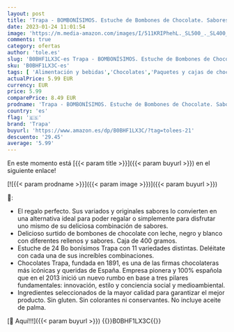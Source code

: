 ```yaml
---
layout: post
title: 'Trapa - BOMBONÍSIMOS. Estuche de Bombones de Chocolate. Sabores variados - 400 gr'
date: 2023-01-24 11:01:54
image: 'https://m.media-amazon.com/images/I/511KRIPhehL._SL500_._SL400_.jpg'
comments: true
category: ofertas
author: 'tole.es'
slug: 'B0BHF1LX3C-es Trapa - BOMBONÍSIMOS. Estuche de Bombones de Chocolate....'
sku: 'B0BHF1LX3C-es'
tags: [ 'Alimentación y bebidas','Chocolates','Paquetes y cajas de chocolate','Snacks y dulces','bombones','trapa','🇪🇸', ]
actualPrice: 5.99 EUR
currency: EUR
price: 5.99
comparePrice: 8.49 EUR
prodname: 'Trapa - BOMBONÍSIMOS. Estuche de Bombones de Chocolate. Sabores variados - 400 gr'
country: 'es'
flag: '🇪🇸'
brand: 'Trapa'
buyurl: 'https://www.amazon.es/dp/B0BHF1LX3C/?tag=tolees-21'
descuento: '29.45'
average: '5.99'
---
```


En este momento está [{{< param title >}}]({{< param buyurl >}}) en el siguiente enlace!

[![{{< param prodname >}}]({{< param image >}})]({{< param buyurl >}})

🔎:

- El regalo perfecto. Sus variados y originales sabores lo convierten en una alternativa ideal para poder regalar o simplemente para disfrutar uno mismo de su deliciosa combinación de sabores.
- Delicioso surtido de bombones de chocolate con leche, negro y blanco con diferentes rellenos y sabores. Caja de 400 gramos.
- Estuche de 24 Bo bonísimos Trapa con 11 variedades distintas. Deléitate con cada una de sus increíbles combinaciones.
- Chocolates Trapa, fundada en 1891, es una de las firmas chocolateras más icónicas y queridas de España. Empresa pionera y 100% española que en el 2013 inició un nuevo rumbo en base a tres pilares fundamentales: innovación, estilo y conciencia social y medioambiental.
- Ingredientes seleccionados de la mayor calidad para garantizar el mejor producto. Sin gluten. Sin colorantes ni conservantes. No incluye aceite de palma.

[🛒 Aquí!!!]({{< param buyurl >}})
{{<world>}}B0BHF1LX3C{{</world>}}
